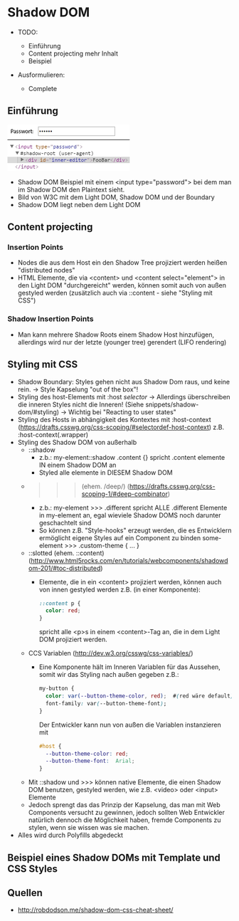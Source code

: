 # Shadow DOM

- TODO:
  - Einführung
  - Content projecting mehr Inhalt
  - Beispiel

- Ausformulieren:
  - Complete


## Einführung
![Bild eines input type="password"](https://github.com/Glur4k/BATHWebComponents/blob/master/app/images/input_type_password.jpg)
- Shadow DOM Beispiel mit einem &lt;input type="password"&gt; bei dem man im Shadow DOM den Plaintext sieht.
- Bild von W3C mit dem Light DOM, Shadow DOM und der Boundary
- Shadow DOM liegt neben dem Light DOM


## Content projecting

### Insertion Points
- Nodes die aus dem Host ein den Shadow Tree projiziert werden heißen "distributed nodes"
- HTML Elemente, die via &lt;content&gt; und &lt;content select="element"&gt; in den Light DOM "durchgereicht" werden, können somit auch von außen gestyled werden (zusätzlich auch via ::content - siehe "Styling mit CSS")

### Shadow Insertion Points
- Man kann mehrere Shadow Roots einem Shadow Host hinzufügen, allerdings wird nur der letzte (younger tree) gerendert (LIFO rendering)


## Styling mit CSS
- Shadow Boundary: Styles gehen nicht aus Shadow Dom raus, und keine rein.
  -> Style Kapselung "out of the box"!
- Styling des host-Elements mit :host *selector*
  -> Allerdings überschreiben die inneren Styles nicht die Inneren!
  (Siehe snippets/shadow-dom/#styling)
  -> Wichtig bei "Reacting to user states"
- Styling des Hosts in abhängigkeit des Kontextes mit :host-context
  (https://drafts.csswg.org/css-scoping/#selectordef-host-context)
  z.B. :host-context(.wrapper)
- Styling des Shadow DOM von außerhalb
  - ::shadow
    - z.b.: my-element::shadow .content {} spricht .content elemente IN einem Shadow DOM an
    - Styled alle elemente in DIESEM Shadow DOM
  - >>> (ehem. /deep/)
    (https://drafts.csswg.org/css-scoping-1/#deep-combinator)
    - z.b.: my-element >>> .different spricht ALLE .different Elemente in my-element an, egal wieviele Shadow DOMS noch darunter geschachtelt sind
    - So können z.B. "Style-hooks" erzeugt werden, die es Entwicklern ermöglicht eigene Styles auf ein Component zu binden
      some-element >>> .custom-theme { ... }
  - ::slotted (ehem. ::content)
    (http://www.html5rocks.com/en/tutorials/webcomponents/shadowdom-201/#toc-distributed)
    - Elemente, die in ein &lt;content> projiziert werden, können auch von innen gestyled werden
      z.B. (in einer Komponente):

      ```CSS
      ::content p {
        color: red;
      }
      ```
      spricht alle &lt;p>s in einem &lt;content>-Tag an, die in dem Light DOM projiziert werden.
  - CCS Variablen
    (http://dev.w3.org/csswg/css-variables/)
    - Eine Komponente hält im Inneren Variablen für das Aussehen, somit wir das Styling nach außen gegeben
      z.B.:

      ```CSS
      my-button {
        color: var(--button-theme-color, red);  #(red wäre default)
        font-family: var(--button-theme-font);
      }
      ```
      Der Entwickler kann nun von außen die Variablen instanzieren mit

      ```CSS
      #host {
        --button-theme-color: red;
        --button-theme-font:  Arial;
      }
      ```
  - Mit ::shadow und >>> können native Elemente, die einen Shadow DOM benutzen, gestyled werden, wie z.B. &lt;video&gt; oder &lt;input&gt; Elemente
  - Jedoch sprengt das das Prinzip der Kapselung, das man mit Web Components versucht zu gewinnen, jedoch sollten Web Entwickler natürlich dennoch die Möglichkeit haben, fremde Components zu stylen, wenn sie wissen was sie machen.
- Alles wird durch Polyfills abgedeckt


## Beispiel eines Shadow DOMs mit Template und CSS Styles


## Quellen
- http://robdodson.me/shadow-dom-css-cheat-sheet/
